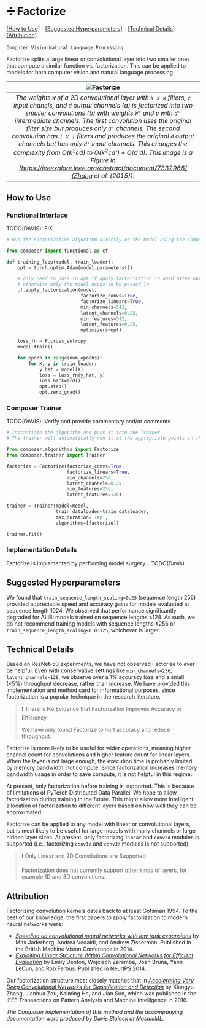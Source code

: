 # ➗ Factorize


[\[How to Use\]](#how-to-use) - [\[Suggested Hyperparameters\]](#suggested-hyperparameters) - [\[Technical Details\]](#technical-details) - [\[Attribution\]](#attribution)

 `Computer Vision`  `Natural Language Processing`

Factorize splits a large linear or convolutional layer into two smaller ones that compute a similar function via factorization.
This can be applied to models for both computer vision and natural language processing.

| ![Factorize](https://storage.googleapis.com/docs.mosaicml.com/images/methods/factorize-no-caption.png) |
|:--:
|*The weights `W` of a 2D convolutional layer with `k x k` filters, `c` input chanels, and `d` output channels (a) is factorized into two smaller convolutions (b) with weights `W'` and `p` with `d'` intermediate channels. The first convolution uses the original filter size but produces only `d'` channels. The second convolution has `1 x 1` filters and produces the original `d` output channels but has only `d'` input channels. This changes the complexity from O(k<sup>2</sup>cd) to O(k<sup>2</sup>cd') + O(d'd). This image is a Figure in [https://ieeexplore.ieee.org/abstract/document/7332968](Zhang et al. (2015)).*|

## How to Use

### Functional Interface

TODO(DAVIS): FIX

```python
# Run the Factorization algorithm directly on the model using the Composer functional API 

from composer import functional as cf

def training_loop(model, train_loader):
    opt = torch.optim.Adam(model.parameters())

    # only need to pass in opt if apply_factorization is used after optimizer creation
    # otherwise only the model needs to be passed in
    cf.apply_factorization(model,
                           factorize_convs=True,
                           factorize_linears=True,
                           min_channels=512,
                           latent_channels=0.25,
                           min_features=512,
                           latent_features=0.25,
                           optimizers=opt)

    loss_fn = F.cross_entropy
    model.train()

    for epoch in range(num_epochs):
        for X, y in train_loader:
            y_hat = model(X)
            loss = loss_fn(y_hat, y)
            loss.backward()
            opt.step()
            opt.zero_grad()
```

### Composer Trainer

TODO(DAVIS): Verify and provide commentary and/or comments

```python
# Instantiate the algorithm and pass it into the Trainer
# The trainer will automatically run it at the appropriate points in the training loop

from composer.algorithms import Factorize
from composer.trainer import Trainer

factorize = Factorize(factorize_convs=True,
                      factorize_linears=True,
                      min_channels=256,
                      latent_channels=0.25,
                      min_features=256,
                      latent_features=128)

trainer = Trainer(model=model,
                  train_dataloader=train_dataloader,
                  max_duration='1ep',
                  algorithms=[factorize])

trainer.fit()
```

### Implementation Details

Factorize is implemented by performing model surgery... TODO(Davis)

## Suggested Hyperparameters

We found that `train_sequence_length_scaling=0.25` (sequence length 256) provided appreciable speed and accuracy gains for models evaluated at sequence length 1024.
We observed that performance significantly degraded for ALiBi models trained on sequence lengths ≤128.
As such, we do not recommend training models with sequence lengths ≤256 or `train_sequence_length_scaling≤0.03125`, whichever is larger.

## Technical Details

Based on ResNet-50 experiments, we have not observed Factorize to ever be helpful.
Even with conservative settings like `min_channels=256`, `latent_channels=128`, we observe over a 1% accuracy loss and a small (<5%) throughput decrease, rather than increase.
We have provided this implementation and method card for informational purposes, since factorization is a popular technique in the research literature.

> ❗ There is No Evidence that Factorization Improves Accuracy or Efficiency
> 
> We have only found Factorize to hurt accuracy and reduce throughput.

Factorize is more likely to be useful for wider operations, meaning higher channel count for convolutions and higher feature count for linear layers.
When the layer is not large enough, the execution time is probably limited by memory bandwidth, not compute.
Since factorization increases memory bandwidth usage in order to save compute, it is not helpful in this regime.

At present, only factorization before training is supported. This is because of limitations of PyTorch Distributed Data Parallel.
We hope to allow factorization during training in the future.
This might allow more intelligent allocation of factorization to different layers based on how well they can be approximated.

Factorize can be applied to any model with linear or convolutional layers, but is most likely to be useful for large models with many channels or large hidden layer sizes.
At present, only factorizing `linear` and `conv2d` modules is supported (i.e., factorizing `conv1d` and `conv3d` modules is not supported).

> ❗ Only Linear and 2D Convolutions are Supported
> 
> Factorization does not currently support other kinds of layers, for example 1D and 3D convolutions.

## Attribution

Factorizing convolution kernels dates back to at least Gotsman 1994. To the best of our knowledge, the first papers to apply factorization to modern neural networks were:
* [*Speeding up convolutional neural networks with low rank expansions*](https://arxiv.org/abs/1405.3866) by Max Jaderberg, Andrea Vedaldi, and Andrew Zisserman. Published in the British Machine Vision Conference in 2014.
* [*Exploiting Linear Structure Within Convolutional Networks for Efficient Evaluation*](https://arxiv.org/abs/1404.0736) by Emily Denton, Wojciech Zaremba, Joan Bruna, Yann LeCun, and Rob Ferbus. Published in NeurIPS 2014.

Our factorization structure most closely matches that in [*Accelerating Very Deep Convolutional Networks for Classification and Detection*](https://ieeexplore.ieee.org/abstract/document/7332968) by Xiangyu Zhang, Jianhua Zou, Kaiming He, and Jian Sun, which was published in the IEEE Transactions on Pattern Analysis and Machine Intelligence in 2016.

*The Composer implementation of this method and the accompanying documentation were produced by Davis Blalock at MosaicML.*
